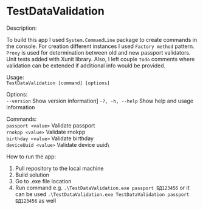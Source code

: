 # TestDataValidation
Description:

To build this app I used `System.CommandLine` package to create commands in the console. For creation different instances I used `Factory method` pattern. `Proxy` is used for determination between old and new passport validators. Unit tests added with Xunit library. Also, I left couple `todo` comments where validation can be extended if additional info would be provided.

Usage:\
  `TestDataValidation [command] [options]`

Options:\
  `--version`       Show version information]
  `-?, -h, --help`  Show help and usage information

Commands:\
  `passport <value>`    Validate passport\
  `rnokpp <value>`      Validate rnokpp\
  `birthday <value>`    Validate birthday\
  `deviceUuid <value>`  Validate device uuid\

How to run the app:
1. Pull repository to the local machine
2. Build solution
3. Go to .exe file location
4. Run command e.g. `.\TestDataValidation.exe passport БД123456` or it can be used `.\TestDataValidation.exe TestDataValidation passport БД123456` as well
